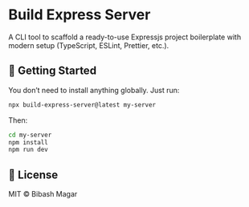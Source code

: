 # Build Express Server
A CLI tool to scaffold a ready-to-use Expressjs project boilerplate with modern setup (TypeScript, ESLint, Prettier, etc.).

## 🚀 Getting Started

You don’t need to install anything globally. Just run:

```bash
npx build-express-server@latest my-server
```

Then:

```bash
cd my-server
npm install
npm run dev
```

## 📄 License

MIT © Bibash Magar